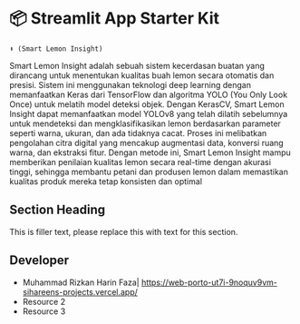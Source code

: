 # 📦 Streamlit App Starter Kit 
```
⬆️ (Smart Lemon Insight)
```

Smart Lemon Insight adalah sebuah sistem kecerdasan buatan yang dirancang untuk menentukan kualitas buah lemon secara otomatis dan presisi. Sistem ini menggunakan teknologi deep learning dengan memanfaatkan Keras dari TensorFlow dan algoritma YOLO (You Only Look Once) untuk melatih model deteksi objek. Dengan KerasCV, Smart Lemon Insight dapat memanfaatkan model YOLOv8 yang telah dilatih sebelumnya untuk mendeteksi dan mengklasifikasikan lemon berdasarkan parameter seperti warna, ukuran, dan ada tidaknya cacat. Proses ini melibatkan pengolahan citra digital yang mencakup augmentasi data, konversi ruang warna, dan ekstraksi fitur. Dengan metode ini, Smart Lemon Insight mampu memberikan penilaian kualitas lemon secara real-time dengan akurasi tinggi, sehingga membantu petani dan produsen lemon dalam memastikan kualitas produk mereka tetap konsisten dan optimal

## Section Heading

This is filler text, please replace this with text for this section.

## Developer
- Muhammad Rizkan Harin Faza| https://web-porto-ut7i-9noquv9vm-sihareens-projects.vercel.app/
- Resource 2
- Resource 3
